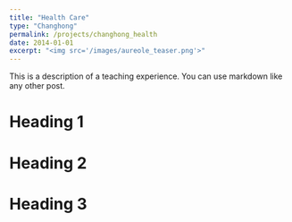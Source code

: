 ```yaml
---
title: "Health Care"
type: "Changhong"
permalink: /projects/changhong_health
date: 2014-01-01
excerpt: "<img src='/images/aureole_teaser.png'>"
---
```


This is a description of a teaching experience. You can use markdown like any other post.

Heading 1
======

Heading 2
======

Heading 3
======